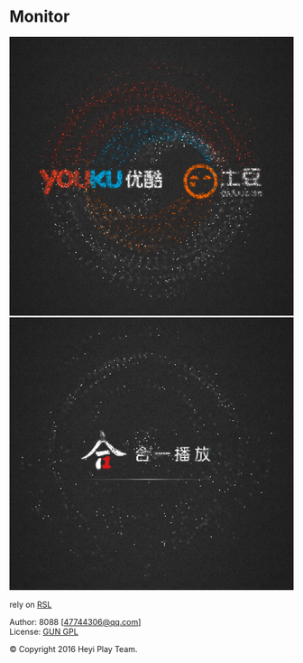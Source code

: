 # Monitor
![The loading preview 1](https://github.com/heyiplay/loading/blob/master/doc/youkutudou.png)  
![The loading preview 2](https://github.com/heyiplay/loading/blob/master/doc/heyi.png)  

rely on
[RSL](https://github.com/heyiplay/rsl)  

Author: 8088 [47744306@qq.com]  
License: [GUN GPL](http://www.gnu.org/licenses/) 

&copy; Copyright 2016 Heyi Play Team.